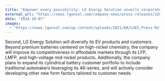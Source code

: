 ```yaml
---
title: "Empower every possibility: LG Energy Solution unveils corporate vision, announces mid-to-long-term business strategies"
external_url: "https://news.lgensol.com/company-news/press-releases/3285/"
date: "2024-10-07"
images:
  - "https://news.lgensol.com/wp-content/uploads/2021/08/LGES_Press-Releases_1_PNG_55KB-400x235.png"
---
```


Second, LG Energy Solution will diversify its EV products and customers. Beyond premium batteries centered on high-nickel chemistry, the company will improve its competitiveness in affordable markets through its LFP, LMFP, and high-voltage mid-nickel products. Additionally, the company plans to expand its cylindrical battery customer portfolio to include traditional automakers leveraging its 46-series, and will actively consider developing other new form factors tailored to customer needs.